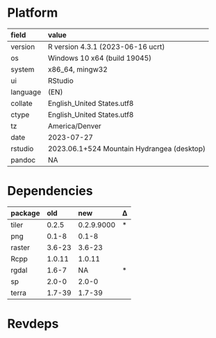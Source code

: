 # Platform

|field    |value                                      |
|:--------|:------------------------------------------|
|version  |R version 4.3.1 (2023-06-16 ucrt)          |
|os       |Windows 10 x64 (build 19045)               |
|system   |x86_64, mingw32                            |
|ui       |RStudio                                    |
|language |(EN)                                       |
|collate  |English_United States.utf8                 |
|ctype    |English_United States.utf8                 |
|tz       |America/Denver                             |
|date     |2023-07-27                                 |
|rstudio  |2023.06.1+524 Mountain Hydrangea (desktop) |
|pandoc   |NA                                         |

# Dependencies

|package |old    |new        |Δ  |
|:-------|:------|:----------|:--|
|tiler   |0.2.5  |0.2.9.9000 |*  |
|png     |0.1-8  |0.1-8      |   |
|raster  |3.6-23 |3.6-23     |   |
|Rcpp    |1.0.11 |1.0.11     |   |
|rgdal   |1.6-7  |NA         |*  |
|sp      |2.0-0  |2.0-0      |   |
|terra   |1.7-39 |1.7-39     |   |

# Revdeps

